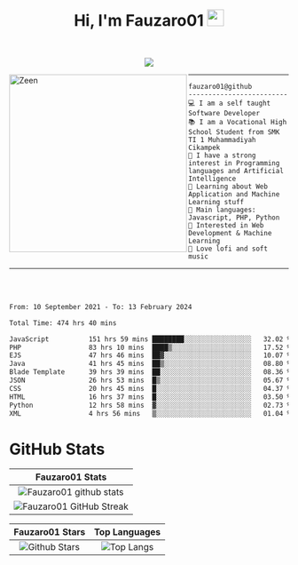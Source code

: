 <h1 align="center">
Hi, I'm Fauzaro01
  <img src="https://media.giphy.com/media/hvRJCLFzcasrR4ia7z/giphy.gif" width="30"></h1>
<br/>

<p align="center">
  <a href="https://github.com/DenverCoder1/readme-typing-svg">
    <img src="https://readme-typing-svg.herokuapp.com?lines=Chill%20and%20Coding;Full+Stack+Web+Developer;Student;Software%20Develover;Always%20learning%20new%20things&center=true&width=380&height=45"></a>
</p>

<img align="left" src="https://media.tenor.com/LNrMsLTFICEAAAAi/elysia.gif" alt="Zeen" width="320" height="320" />
<hr>

```
fauzaro01@github
-------------------------
💻 I am a self taught Software Developer
📚 I am a Vocational High School Student from SMK TI 1 Muhammadiyah Cikampek
📝 I have a strong interest in Programming languages and Artificial Intelligence
🌱 Learning about Web Application and Machine Learning stuff
🌟 Main languages: Javascript, PHP, Python
🚩 Interested in Web Development & Machine Learning
🎵 Love lofi and soft music 
```

<hr>
<br>
<br>
<div align="left">
<!--START_SECTION:waka-->

```txt
From: 10 September 2021 - To: 13 February 2024

Total Time: 474 hrs 40 mins

JavaScript          151 hrs 59 mins ████████░░░░░░░░░░░░░░░░░   32.02 %
PHP                 83 hrs 10 mins  ████▒░░░░░░░░░░░░░░░░░░░░   17.52 %
EJS                 47 hrs 46 mins  ██▓░░░░░░░░░░░░░░░░░░░░░░   10.07 %
Java                41 hrs 45 mins  ██▒░░░░░░░░░░░░░░░░░░░░░░   08.80 %
Blade Template      39 hrs 39 mins  ██░░░░░░░░░░░░░░░░░░░░░░░   08.36 %
JSON                26 hrs 53 mins  █▒░░░░░░░░░░░░░░░░░░░░░░░   05.67 %
CSS                 20 hrs 45 mins  █░░░░░░░░░░░░░░░░░░░░░░░░   04.37 %
HTML                16 hrs 37 mins  █░░░░░░░░░░░░░░░░░░░░░░░░   03.50 %
Python              12 hrs 58 mins  ▓░░░░░░░░░░░░░░░░░░░░░░░░   02.73 %
XML                 4 hrs 56 mins   ▒░░░░░░░░░░░░░░░░░░░░░░░░   01.04 %
```

<!--END_SECTION:waka-->
</div>

# GitHub Stats

|                                                            Fauzaro01 Stats                                                            |
| :--------------------------------------------------------------------------------------------------------------------------------------------: |
|        ![Fauzaro01 github stats](https://github-readme-stats.vercel.app/api?username=Fauzaro01&show_icons=true&theme=algolia)        |
|              ![Fauzaro01 GitHub Streak](https://github-readme-streak-stats.herokuapp.com/?user=Fauzaro01&theme=algolia)              |

|                                                                                              Fauzaro01 Stars                                                                                              |                                                           Top Languages                                                           |
| :----------------------------------------------------------------------------------------------------------------------------------------------------------------------------------------------------------------: | :-------------------------------------------------------------------------------------------------------------------------------: |
| ![Github Stars](https://github-readme-stats.vercel.app/api?username=Fauzaro01&show_icons=true&locale=en&count_private=true&hide_rank=true&custom_title=My%20GitHub%20Stats&disable_animations=true&theme=algolia) | ![Top Langs](https://github-readme-stats.vercel.app/api/top-langs/?username=Fauzaro01&langs_count=8&theme=algolia&layout=compact) |

